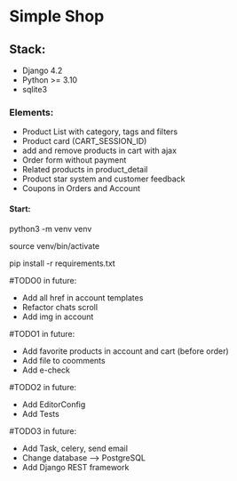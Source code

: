 <h1>Simple Shop</h1>
<h2>Stack:</h2>
<ul>
  <li>Django 4.2</li>
  <li>Python >= 3.10</li>
  <li>sqlite3</li>
</ul>

<h3>Elements:</h3>

<ul>
  <li>Product List with category, tags and filters</li>
  <li>Product card (CART_SESSION_ID)</li>
  <li>add and remove products in cart with ajax</li>
  <li>Order form without payment</li>
  <li>Related products in product_detail</li>
  <li>Product star system and customer feedback </li>
  <li>Coupons in Orders and Account</li>

</ul>

<h4>Start:</h4>
<p>python3 -m venv venv </p>
<p>source venv/bin/activate</p>
<p>pip install -r requirements.txt</p>

#TODO0 in future:
<ul>
  <li>Add all href in account templates</li>
  <li>Refactor chats scroll</li>
  <li>Add img in account</li>

</ul>

#TODO1 in future:
<ul>
  <li>Add favorite products in account and cart (before order) </li>
  <li>Add file to coomments </li>
  <li>Add e-check</li>

</ul>

#TODO2 in future:
<ul>
  <li>Add EditorConfig</li>
  <li>Add Tests</li>
</ul>

#TODO3 in future:
<ul>
  <li>Add Task, celery, send email</li>
  <li>Change database --> PostgreSQL</li>
  <li>Add Django REST framework</li>
</ul>